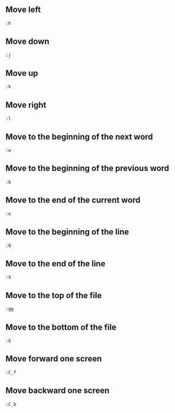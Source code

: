 
## Move left

```plaintext
:h
```

## Move down

```plaintext
:j
```

## Move  up

```plaintext
:k
```

## Move right

```plaintext
:l
```

## Move to the beginning of the next word

```plaintext
:w
```

## Move to the beginning of the previous word

```plaintext
:b
```

## Move to the end of the current word

```plaintext
:e
```

## Move to the beginning of the line

```plaintext
:0
```

## Move to the end of the line

```plaintext
:$
```

## Move to the top of the file

```plaintext
:gg
```

## Move to the bottom of the file

```plaintext
:G
```

## Move forward one screen

```plaintext
:C_f
```

## Move backward one screen

```plaintext
:C_b
```
